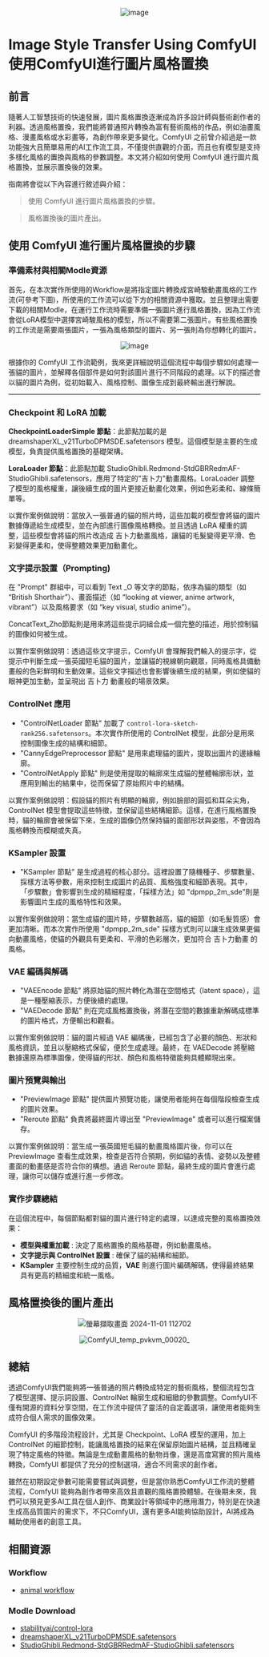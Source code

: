 <div align=center>

![image](https://github.com/user-attachments/assets/afcfc831-5da7-40c2-a108-776d36529587)

</div>

# Image Style Transfer Using ComfyUI 使用ComfyUI進行圖片風格置換

## 前言
隨著人工智慧技術的快速發展，圖片風格置換逐漸成為許多設計師與藝術創作者的利器。透過風格置換，我們能將普通照片轉換為富有藝術風格的作品，例如油畫風格、漫畫風格或水彩畫等，為創作帶來更多變化。ComfyUI 之前曾介紹過是一款功能強大且簡單易用的AI工作流工具，不僅提供直觀的介面，而且也有模型是支持多樣化風格的置換與風格的參數調整。本文將介紹如何使用 ComfyUI 進行圖片風格置換，並展示置換後的效果。

指南將會從以下內容進行敘述與介紹：
> 使用 ComfyUI 進行圖片風格置換的步驟。

> 風格置換後的圖片產出。


## 使用 ComfyUI 進行圖片風格置換的步驟
### 準備素材與相關Modle資源
首先，在本次實作所使用的Workflow是將指定圖片轉換成宮崎駿動畫風格的工作流(可參考下圖)，所使用的工作流可以從下方的相關資源中獲取。並且整理出需要下載的相關Modle，在運行工作流時需要準備一張圖片進行風格置換，因為工作流會從LoRA模型中選擇宮崎駿風格的模型，所以不需要第二張圖片。有些風格置換的工作流是需要兩張圖片，一張為風格類型的圖片、另一張則為你想轉化的圖片。

<div align=center>

![image](https://github.com/user-attachments/assets/7bc0b704-e541-479b-a296-a8e326ac6ffa)

</div>

根據你的 ComfyUI 工作流範例，我來更詳細說明這個流程中每個步驟如何處理一張貓的圖片，並解釋各個部件是如何對該圖片進行不同階段的處理。以下的描述會以貓的圖片為例，從初始載入、風格控制、圖像生成到最終輸出進行解說。

---

### Checkpoint 和 LoRA 加載
**CheckpointLoaderSimple 節點**：此節點加載的是 dreamshaperXL_v21TurboDPMSDE.safetensors 模型。這個模型是主要的生成模型，負責提供風格置換的基礎架構。

**LoraLoader 節點**：此節點加載 StudioGhibli.Redmond-StdGBRRedmAF-StudioGhibli.safetensors，應用了特定的"吉卜力"動畫風格。LoraLoader 調整了模型的風格權重，讓後續生成的圖片更接近動畫化效果，例如色彩柔和、線條簡單等。

以實作案例做說明：當放入一張普通的貓的照片時，這些加載的模型會將貓的圖片數據傳遞給生成模型，並在內部進行圖像風格轉換。並且透過 LoRA 權重的調整，這些模型會將貓的照片改造成 吉卜力動畫風格，讓貓的毛髮變得更平滑、色彩變得更柔和，使得整體效果更加動畫化。

### 文字提示設置（Prompting)
在 "Prompt" 群組中，可以看到 Text _O 等文字的節點，依序為貓的類型（如 “British Shorthair”）、畫面描述（如 “looking at viewer, anime artwork, vibrant”）以及風格要求（如 “key visual, studio anime”）。

ConcatText_Zho節點則是用來將這些提示詞組合成一個完整的描述，用於控制貓的圖像如何被生成。

以實作案例做說明：透過這些文字提示，ComfyUI 會理解我們輸入的提示字，從提示中判斷生成一張英國短毛貓的圖片，並讓貓的視線朝向觀眾，同時風格具備動畫般的色彩鮮明和生動效果。這些文字描述也會影響後續生成的結果，例如使貓的眼神更加生動，並呈現出 吉卜力 動畫般的場景效果。

### ControlNet 應用
- "ControlNetLoader 節點" 加載了 `control-lora-sketch-rank256.safetensors`。本次實作所使用的 ControlNet 模型，此部分是用來控制圖像生成的結構和細節。
- "CannyEdgePreprocessor 節點" 是用來處理貓的圖片，提取出圖片的邊緣輪廓。
- "ControlNetApply 節點" 則是使用提取的輪廓來生成貓的整體輪廓形狀，並應用到輸出的結果中，從而保留了原始照片中的結構。

以實作案例做說明：假設貓的照片有明顯的輪廓，例如臉部的圓弧和耳朵尖角，ControlNet 模型會提取這些特徵，並保留這些結構細節。這樣，在進行風格置換時，貓的輪廓會被保留下來，生成的圖像仍然保持貓的面部形狀與姿態，不會因為風格轉換而模糊或失真。

### KSampler 設置
- "KSampler 節點" 是生成過程的核心部分。這裡設置了隨機種子、步驟數量、採樣方法等參數，用來控制生成圖片的品質、風格強度和細節表現。其中，「步驟數」會影響到生成的精細程度，「採樣方法」如 "dpmpp_2m_sde"則是影響圖片生成的風格特性和效果。

以實作案例做說明：當生成貓的圖片時，步驟數越高，貓的細節（如毛髮質感）會更加清晰。而本次實作所使用 "dpmpp_2m_sde" 採樣方式則可以讓生成效果更偏向動畫風格，使貓的外觀具有更柔和、平滑的色彩層次，更加符合 吉卜力動畫 的風格。

### VAE 編碼與解碼
- "VAEEncode 節點" 將原始貓的照片轉化為潛在空間格式（latent space），這是一種壓縮表示，方便後續的處理。
- "VAEDecode 節點" 則在完成風格置換後，將潛在空間的數據重新解碼成標準的圖片格式，方便輸出和觀看。

以實作案例做說明：貓的圖片經過 VAE 編碼後，已經包含了必要的顏色、形狀和風格資訊，並且以壓縮格式保留，便於生成處理。最終，在 VAEDecode 將壓縮數據還原為標準圖像，使得貓的形狀、顏色和風格特徵能夠具體顯現出來。

### 圖片預覽與輸出
- "PreviewImage 節點" 提供圖片預覽功能，讓使用者能夠在每個階段檢查生成的圖片效果。
- "Reroute 節點" 負責將最終圖片導出至 "PreviewImage" 或者可以進行檔案儲存。

以實作案例做說明：當生成一張英國短毛貓的動畫風格圖片後，你可以在 PreviewImage 查看生成效果，檢查是否符合預期，例如貓的表情、姿勢以及整體畫面的動畫感是否符合你的構想。通過 Reroute 節點，最終生成的圖片會進行處理，讓你可以儲存或進行進一步修改。

### 實作步驟總結
在這個流程中，每個節點都對貓的圖片進行特定的處理，以達成完整的風格置換效果：
- **模型與權重加載** : 決定了風格置換的風格基礎，例如動畫風格。
- **文字提示與 ControlNet 設置** : 確保了貓的結構和細節。
- **KSampler** 主要控制生成的品質，**VAE** 則進行圖片編碼解碼，使得最終結果具有更高的精細度和統一風格。

## 風格置換後的圖片產出
<div align=center>

![螢幕擷取畫面 2024-11-01 112702](https://github.com/user-attachments/assets/daaeb4e6-1b9c-4c38-b3f0-c5cc7e399ffb)

</div>

<div align=center>

![ComfyUI_temp_pvkvm_00020_](https://github.com/user-attachments/assets/58457554-e95a-442a-8a00-c13c1b97f58f)

</div>

## 總結
透過ComfyUI我們能夠將一張普通的照片轉換成特定的藝術風格，整個流程包含了模型選擇、提示詞設置、ControlNet 輪廓生成和細緻的參數調整。ComfyUI不僅有開源的資料分享空間，在工作流中提供了靈活的自定義選項，讓使用者能夠生成符合個人需求的圖像效果。

ComfyUI 的多階段流程設計，尤其是 Checkpoint、LoRA 模型的運用，加上 ControlNet 的細節控制，能讓風格置換的結果在保留原始圖片結構，並且精確呈現了特定風格的特徵。無論是生成動畫風格的動物肖像，還是高度寫實的照片風格轉換，ComfyUI 都提供了充分的控制選項，適合不同需求的創作者。

雖然在初期設定參數可能需要嘗試與調整，但是當你熟悉ComfyUI工作流的整體流程，ComfyUI 能夠為創作者帶來高效且直觀的風格置換體驗。在後期未來，我們可以預見更多AI工具在個人創作、商業設計等領域中的應用潛力，特別是在快速生成高品質圖片的需求下，不只ComfyUI，還有更多AI能夠協助設計，AI將成為輔助使用者的創意工具。

## 相關資源
### Workflow
- [animal workflow](https://openart.ai/workflows/willling/animal-2-anime/NoE7zH8tJ4KlrXbFr6AG)

### Modle Download
- [stabilityai/control-lora](https://huggingface.co/stabilityai/control-lora/blob/main/control-LoRAs-rank256/control-lora-sketch-rank256.safetensors)
- [dreamshaperXL_v21TurboDPMSDE.safetensors](https://huggingface.co/gingerlollipopdx/ModelsXL/blob/main/dreamshaperXL_v21TurboDPMSDE.safetensors)
- [StudioGhibli.Redmond-StdGBRRedmAF-StudioGhibli.safetensors](https://huggingface.co/artificialguybr/StudioGhibli.Redmond-V2/blob/main/StudioGhibli.Redmond-StdGBRRedmAF-StudioGhibli.safetensors)
